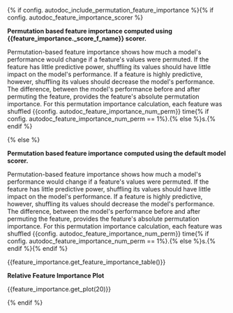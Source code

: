 {% if config. autodoc_include_permutation_feature_importance %}{% if  config. autodoc_feature_importance_scorer %}

**Permutation based feature importance computed using {{feature_importance._score_f_name}} scorer.**

Permutation-based feature importance shows how much a model's performance would change if a feature's values were permuted. If the feature has little predictive power, shuffling its values should have little impact on the model's performance. If a feature is highly predictive, however, shuffling its values should decrease the model's performance. The difference, between the model's performance before and after permuting the feature, provides the feature's absolute permutation importance. For this permutation importance calculation, each feature was shuffled {{config. autodoc_feature_importance_num_perm}} time{% if config. autodoc_feature_importance_num_perm == 1%}.{% else %}s.{% endif %}

{% else %}

**Permutation based feature importance computed using the default model scorer.**

Permutation-based feature importance shows how much a model's performance would change if a feature's values were permuted. If the feature has little predictive power, shuffling its values should have little impact on the model's performance. If a feature is highly predictive, however, shuffling its values should decrease the model's performance. The difference, between the model's performance before and after permuting the feature, provides the feature's absolute permutation importance. For this permutation importance calculation, each feature was shuffled {{config. autodoc_feature_importance_num_perm}} time{% if config. autodoc_feature_importance_num_perm == 1%}.{% else %}s.{% endif %}{% endif %}

{{feature_importance.get_feature_importance_table()}}

**Relative Feature Importance Plot**

{{feature_importance.get_plot(20)}}

{% endif %}

